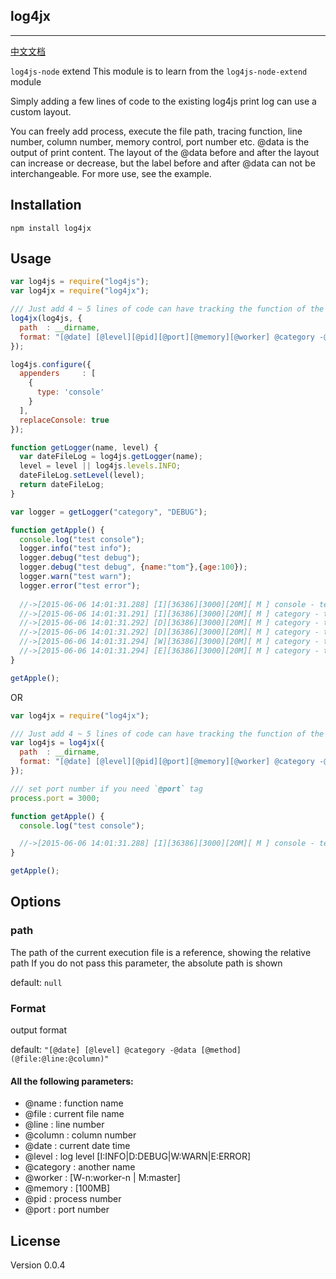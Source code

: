## log4jx 
---------

[中文文档](https://github.com/gynmi/log4jx/blob/master/README_CN.md)

`log4js-node` extend
This module is to learn from the `log4js-node-extend` module

Simply adding a few lines of code to the existing log4js print log can use a custom layout.

You can freely add process, execute the file path, tracing function, line number, column number, memory control, port number etc.
@data is the output of print content.
The layout of the @data before and after the layout can increase or decrease, but the label before and after @data can not be interchangeable.
For more use, see the example.

Installation
---------
```
npm install log4jx
```

Usage
---------
```js
var log4js = require("log4js");
var log4jx = require("log4jx");

/// Just add 4 ~ 5 lines of code can have tracking the function of the output code
log4jx(log4js, {
  path  : __dirname,
  format: "[@date] [@level][@pid][@port][@memory][@worker] @category -@data (@file:[@method]:@line:@column)"
});

log4js.configure({
  appenders     : [
    {
      type: 'console'
    }
  ],
  replaceConsole: true
});

function getLogger(name, level) {
  var dateFileLog = log4js.getLogger(name);
  level = level || log4js.levels.INFO;
  dateFileLog.setLevel(level);
  return dateFileLog;
}

var logger = getLogger("category", "DEBUG");

function getApple() {
  console.log("test console");
  logger.info("test info");
  logger.debug("test debug");
  logger.debug("test debug", {name:"tom"},{age:100});
  logger.warn("test warn");
  logger.error("test error");
  
  //->[2015-06-06 14:01:31.288] [I][36386][3000][20M][ M ] console - test console  (loggerTest.js:[getApple]:48:10)
  //->[2015-06-06 14:01:31.291] [I][36386][3000][20M][ M ] category - test info  (loggerTest.js:[getApple]:49:10)
  //->[2015-06-06 14:01:31.292] [D][36386][3000][20M][ M ] category - test debug  (loggerTest.js:[getApple]:50:10)
  //->[2015-06-06 14:01:31.292] [D][36386][3000][20M][ M ] category - test debug object { name: 'tom' } { age: 100 }  (loggerTest.js:[getApple]:51:10)
  //->[2015-06-06 14:01:31.294] [W][36386][3000][20M][ M ] category - test warn  (loggerTest.js:[getApple]:52:10)
  //->[2015-06-06 14:01:31.294] [E][36386][3000][20M][ M ] category - test error  (loggerTest.js:[getApple]:53:10)
}

getApple();

```

OR

```js
var log4jx = require("log4jx");

/// Just add 4 ~ 5 lines of code can have tracking the function of the output code
var log4js = log4jx({
  path  : __dirname,
  format: "[@date] [@level][@pid][@port][@memory][@worker] @category -@data (@file:[@method]:@line:@column)"
});

/// set port number if you need `@port` tag
process.port = 3000;

function getApple() {
  console.log("test console");

  //->[2015-06-06 14:01:31.288] [I][36386][3000][20M][ M ] console - test console  (logger.js:[getApple]:48:10)
}

getApple();

```


Options
---------
### path
The path of the current execution file is a reference, showing the relative path
If you do not pass this parameter, the absolute path is shown

default: `null`

### Format
output format

default: `"[@date] [@level] @category -@data [@method] (@file:@line:@column)"`

#### All the following parameters:
* @name     : function name
* @file     : current file name
* @line     : line number
* @column   : column number
* @date     : current date time
* @level    : log level [I:INFO|D:DEBUG|W:WARN|E:ERROR]
* @category : another name
* @worker   : [W-n:worker-n | M:master]
* @memory   : [100MB]
* @pid      : process number
* @port     : port number

License
---------
Version 0.0.4
